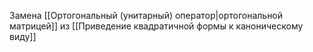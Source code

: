 Замена [[Ортогональный (унитарный) оператор|ортогональной матрицей]] из [[Приведение квадратичной формы к каноническому виду]]